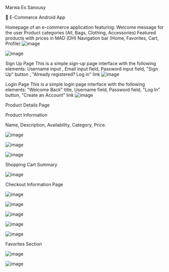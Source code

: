 Marwa Es Sanousy


🛒 E-Commerce Android App


Homepage of an e-commerce application featuring:
Welcome message for the user
Product categories (All, Bags, Clothing, Accessories)
Featured products with prices in MAD (DH)
Navigation bar (Home, Favorites, Cart, Profile)
![image](https://github.com/user-attachments/assets/30d8403a-8961-4ff9-938b-e3064aec97c7)


![image](https://github.com/user-attachments/assets/94b29fc8-c211-4daa-9e5b-b142a4edb46a)

Sign Up Page
This is a simple sign-up page interface with the following elements:
Username input , Email input field, Password input field, "Sign Up" button , "Already registered? Log in" link 
![image](https://github.com/user-attachments/assets/64793a4a-06a3-4569-b2e6-f5851e592275)


 Login Page
 This is a simple login page interface with the following elements:
 "Welcome Back" title, Username field, Password field, "Log In" button, "Create an Account" link
 ![image](https://github.com/user-attachments/assets/0bca8851-70c5-4d9c-bfdb-8d5b00ffe36e)


Product Details Page

Product Information

Name, Description, Availability, Category, Price.



 ![image](https://github.com/user-attachments/assets/262e945d-2cd1-4435-a904-8c12cce16540)


 
 
 ![image](https://github.com/user-attachments/assets/e20be72c-dbff-4340-aeb3-8d9009cc5446)


 
 
 ![image](https://github.com/user-attachments/assets/7b62a73a-40f9-4b1f-b081-b192ede8482e)


Shopping Cart Summary



![image](https://github.com/user-attachments/assets/ea79df82-13df-42f2-89d6-1cf3daee9e88)



Checkout Information Page


![image](https://github.com/user-attachments/assets/b2062767-8a9a-4de1-928c-e941ee39fec2)


![image](https://github.com/user-attachments/assets/cf460a8d-d587-4e63-b102-a65d8a9b23c7)



![image](https://github.com/user-attachments/assets/45a5fdaa-a1ac-4c33-b679-902d75395ebe)




![image](https://github.com/user-attachments/assets/c9b396b1-70f9-4d4d-8223-feeb0c51ff34)



![image](https://github.com/user-attachments/assets/3a46d980-16e0-45a0-929a-a32e18e7269f)




Favorites Section


![image](https://github.com/user-attachments/assets/37de3795-5590-4e19-91af-14eb81d841ec)


![image](https://github.com/user-attachments/assets/00057113-5004-4427-8333-558e600d4536)








